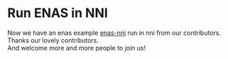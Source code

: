  **Run ENAS in NNI**	
 ===	
 
  Now we have an enas example [enas-nni](https://github.com/countif/enas_nni) run in nni from our contributors.	
 Thanks our lovely contributors. 	
 And welcome more and more people to join us!
